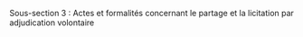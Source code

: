 Sous-section 3 : Actes et formalités concernant le partage et la licitation par adjudication volontaire
